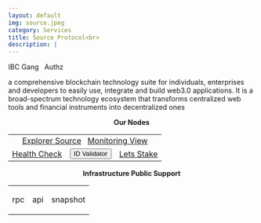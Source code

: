 ```yaml
---
layout: default
img: source.jpeg
category: Services
title: Source Protocol<br>
description: |
---
```


<span  class="badge badge-primary" data-toggle="tooltip" data-html="true" title="<b>Source <=> Osmosis</b>">IBC Gang</span>
&nbsp;
<span  class="badge badge-primary" data-toggle="tooltip" data-html="true" title="<b>enabled</b>">Authz</span>



 a comprehensive blockchain technology suite for individuals, enterprises and developers to easily use, integrate and build web3.0 applications. It is a broad-spectrum technology ecosystem that transforms centralized web tools and financial instruments into decentralized ones


<p align="center"><b>Our Nodes </b></p>
<table class="table">
<tr>
   <td colspan=3 style="text-align: center" class="justify-content-center">
       <a href="https://ping.pub/source/staking/sourcevaloper1s2rjwh8jahg7vjac9hnj99rlkgrpeknwd8expt" class="btn btn-success margin-top" target="_blank">Explorer Source</a>
       &nbsp;
         <a href="https://snapshots.raintank.io/dashboard/snapshot/icFFAN69ArpNQeNsydWE9NlTpb1IEYb0" class="btn btn-success margin-top">Monitoring View</a> 
   </td>
</tr>
<tr>
   <td>
       <a href="https://health.roomit.xyz/status/source-protocol/" class="btn btn-info margin-top" target="_blank">Health Check</a>
   </td> 
   <td>
      <button onclick="clip_source_three()"  class="btn btn-warning margin-top">ID Validator</button>
      <input type="text" id="clip_source" value="sourcevaloper1s2rjwh8jahg7vjac9hnj99rlkgrpeknwd8expt" hidden=true> 
   </td>
   <td>
      <a href="https://ping.pub/source/staking/sourcevaloper1s2rjwh8jahg7vjac9hnj99rlkgrpeknwd8expt" class="btn btn-danger margin-top" target="_blank">Lets Stake</a>
   </td>
</tr>
</table>

<p align="center"><b>Infrastructure Public Support</b></p>
<table>
<tr>
   <td ><p class="badge badge-primary">rpc</p></td>
   <td ><p class="badge badge-primary">api</p></td>
   <td ><p class="badge badge-primary">snapshot</p></td>
</tr>
</table>